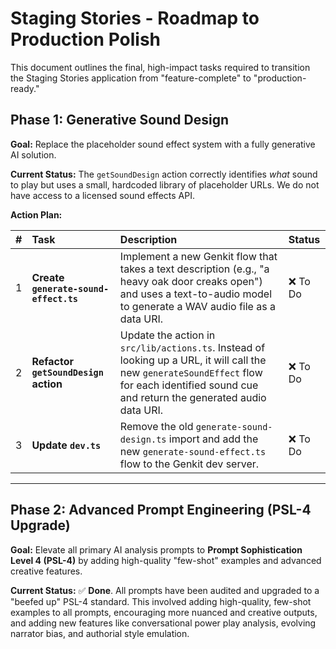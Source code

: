 # Staging Stories - Roadmap to Production Polish

This document outlines the final, high-impact tasks required to transition the Staging Stories application from "feature-complete" to "production-ready."

## Phase 1: Generative Sound Design

**Goal:** Replace the placeholder sound effect system with a fully generative AI solution.

**Current Status:** The `getSoundDesign` action correctly identifies *what* sound to play but uses a small, hardcoded library of placeholder URLs. We do not have access to a licensed sound effects API.

**Action Plan:**

| # | Task | Description | Status |
| :-- | :--- | :--- | :--- |
| 1 | **Create `generate-sound-effect.ts`** | Implement a new Genkit flow that takes a text description (e.g., "a heavy oak door creaks open") and uses a text-to-audio model to generate a WAV audio file as a data URI. | ❌ To Do |
| 2 | **Refactor `getSoundDesign` action** | Update the action in `src/lib/actions.ts`. Instead of looking up a URL, it will call the new `generateSoundEffect` flow for each identified sound cue and return the generated audio data URI. | ❌ To Do |
| 3 | **Update `dev.ts`** | Remove the old `generate-sound-design.ts` import and add the new `generate-sound-effect.ts` flow to the Genkit dev server. | ❌ To Do |

---

## Phase 2: Advanced Prompt Engineering (PSL-4 Upgrade)

**Goal:** Elevate all primary AI analysis prompts to **Prompt Sophistication Level 4 (PSL-4)** by adding high-quality "few-shot" examples and advanced creative features.

**Current Status:** ✅ **Done**. All prompts have been audited and upgraded to a "beefed up" PSL-4 standard. This involved adding high-quality, few-shot examples to all prompts, encouraging more nuanced and creative outputs, and adding new features like conversational power play analysis, evolving narrator bias, and authorial style emulation.
